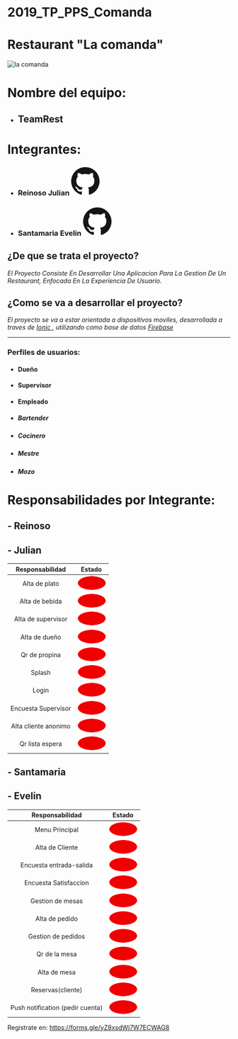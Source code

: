 # 2019_TP_PPS_Comanda

# Restaurant "La comanda"
![la comanda](https://i.imgur.com/GzRLCcys.png "la comanda")
# Nombre del equipo: 
 - ## TeamRest

# Integrantes:
 - ### Reinoso Julian [![](/images/github.png)](https://github.com/julianreinoso94  "Github de Julian Reinoso")
 - ### Santamaria Evelin  [![](/images/github.png)](https://github.com/eveyazmins "Github de Evelin Santamaria")

 
## ¿De que se trata el proyecto?
_El Proyecto Consiste En Desarrollar Una Aplicacion Para La Gestion De Un Restaurant, Enfocada En La Experiencia De Usuario._

## ¿Como se va a desarrollar el proyecto?
_El proyecto se va a estar orientada a dispositivos moviles, desarrollada a traves de [Ionic ](https://ionicframework.com/ "Ionic "), utilizando como base de datos [Firebase](https://firebase.google.com/?hl=es-419 "Firebase")_


***


### Perfiles de usuarios:
-  #### Dueño
-  #### Supervisor
-  #### Empleado
  - ##### Bartender
  - ##### Cocinero
  - ##### Mestre
  - ##### Mozo
 
 # Responsabilidades por Integrante:
##  - Reinoso
##  - Julian


|   Responsabilidad | Estado   |
| :------------: | :------------: |
|  Alta de plato | ![rojo](/images/rojo.png)  |
|  Alta de bebida |![rojo](/images/rojo.png)   |
|  Alta de supervisor |![rojo](/images/rojo.png)   |
|  Alta de dueño |![rojo](/images/rojo.png)   |
|  Qr de propina |![rojo](/images/rojo.png)   |
|  Splash | ![rojo](/images/rojo.png)  |
|  Login |  ![rojo](/images/rojo.png) |
|  Encuesta Supervisor  |  ![rojo](/images/rojo.png)   |
|  Alta cliente anonimo  |  ![rojo](/images/rojo.png)   |
|  Qr lista espera  |  ![rojo](/images/rojo.png)   |
 
##  - Santamaria
##  - Evelin
|   Responsabilidad | Estado   |
| :------------: | :------------: |
|  Menu Principal| ![rojo](/images/rojo.png)  |
|  Alta de Cliente |![rojo](/images/rojo.png)   |
|  Encuesta entrada-salida | ![rojo](/images/rojo.png)   |
|  Encuesta Satisfaccion |  ![rojo](/images/rojo.png)   |
|  Gestion de mesas |  ![rojo](/images/rojo.png)   |
|  Alta de pedido |  ![rojo](/images/rojo.png)   |
|  Gestion de pedidos  |  ![rojo](/images/rojo.png)   |
|  Qr de la mesa  |  ![rojo](/images/rojo.png)   |
|  Alta de mesa  |  ![rojo](/images/rojo.png)   |
|  Reservas(cliente)  |  ![rojo](/images/rojo.png)   |
|  Push notification (pedir cuenta)  |  ![rojo](/images/rojo.png)   | 


Registrate en: https://forms.gle/yZ8xsdWj7W7ECWAG8

